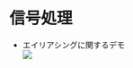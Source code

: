 # 信号処理

<ul>
<li>
  エイリアシングに関するデモ<br/>
  <a href="http://colab.research.google.com/github/knakamura1982/signal_processing/blob/main/aliasing.ipynb"><img src="https://colab.research.google.com/assets/colab-badge.svg"></a>
</li>
</ul>
